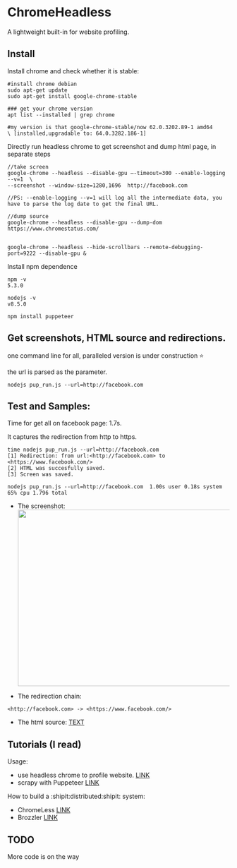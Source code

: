 # ChromeHeadless

A lightweight built-in for website profiling.

## Install

Install chrome and check whether it is stable:

```
#install chrome debian
sudo apt-get update
sudo apt-get install google-chrome-stable

### get your chrome version
apt list --installed | grep chrome

#my version is that google-chrome-stable/now 62.0.3202.89-1 amd64
\ [installed,upgradable to: 64.0.3282.186-1]

```

Directly run headless chrome to get screenshot and dump html page, in separate steps

```
//take screen
google-chrome --headless --disable-gpu —-timeout=300 --enable-logging --v=1  \
--screenshot --window-size=1280,1696  http://facebook.com

//PS: --enable-logging --v=1 will log all the intermediate data, you have to parse the log date to get the final URL.

//dump source
google-chrome --headless --disable-gpu --dump-dom https://www.chromestatus.com/


google-chrome --headless --hide-scrollbars --remote-debugging-port=9222 --disable-gpu &

```

Install npm dependence
```
npm -v
5.3.0

nodejs -v
v8.5.0

npm install puppeteer
```

## Get screenshots, HTML source and redirections.

one command line for all, paralleled version is under construction :star:

the url is parsed as the parameter.

```
nodejs pup_run.js --url=http://facebook.com
```


## Test and Samples:

Time for get all on facebook page: 1.7s.

It captures the redirection from http to https.

```
time nodejs pup_run.js --url=http://facebook.com
[1] Redirection: from url:<http://facebook.com> to <https://www.facebook.com/>
[2] HTML was succesfully saved.
[3] Screen was saved.

nodejs pup_run.js --url=http://facebook.com  1.00s user 0.18s system 65% cpu 1.796 total

```

- The screenshot: <img src="https://github.com/ririhedou/ChromeHeadless/blob/master/fb_test.png" width="800" height="400" />


- The redirection chain:

```
<http://facebook.com> -> <https://www.facebook.com/>
```

- The html source: [TEXT](https://raw.githubusercontent.com/ririhedou/ChromeHeadless/master/mynewfile.txt)


## Tutorials (I read)

Usage:

- use headless chrome to profile website. [LINK](https://medium.com/@e_mad_ehsan/getting-started-with-puppeteer-and-chrome-headless-for-web-scrapping-6bf5979dee3e)
- scrapy with Puppeteer [LINK](https://codeburst.io/a-guide-to-automating-scraping-the-web-with-javascript-chrome-puppeteer-node-js-b18efb9e9921)


How to build a :shipit:distributed:shipit: system:

- ChromeLess [LINK](https://github.com/graphcool/chromeless)
- Brozzler [LINK](https://github.com/internetarchive/brozzler)


## TODO

More code is on the way
